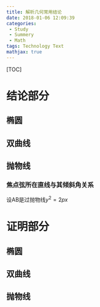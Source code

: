 ```yaml
---
title: 解析几何常用结论
date: 2018-01-06 12:09:39
categories: 
 - Study
 - Summery
 - Math
tags: Technology Text
mathjax: true
---
```

[TOC]

# 结论部分
## 椭圆
## 双曲线
## 抛物线
### 焦点弦所在直线与其倾斜角关系
设AB是过抛物线$y^{2}=2px$

# 证明部分
## 椭圆
## 双曲线
## 抛物线

